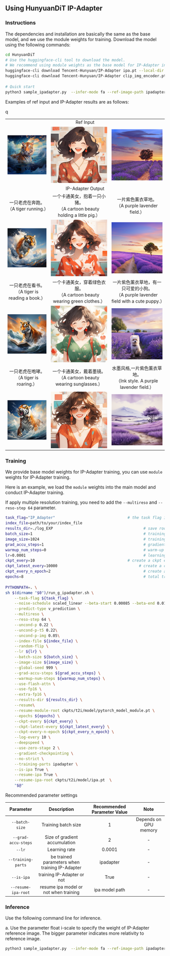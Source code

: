 ## Using HunyuanDiT IP-Adapter


### Instructions

 The dependencies and installation are basically the same as the base model, and we use the module weights for training.
 Download the model using the following commands:

```bash
cd HunyuanDiT
# Use the huggingface-cli tool to download the model.
# We recommend using module weights as the base model for IP-Adapter inference, as our provided pretrained weights are trained on them.
huggingface-cli download Tencent-Hunyuan/IP-Adapter ipa.pt --local-dir ./ckpts/t2i/model
huggingface-cli download Tencent-Hunyuan/IP-Adapter clip_img_encoder.pt  --local-dir ./ckpts/t2i/model/clip_img_encoder

# Quick start
python3 sample_ipadapter.py  --infer-mode fa --ref-image-path ipadapter/asset/input/tiger.png --i-scale 1.0 --prompt 一只老虎在海洋中游泳，背景是海洋。构图方式是居中构图，呈现了动漫风格和文化，营造了平静的氛围。 --infer-steps 100 --is-ipa True --load-key distill
```

Examples of ref input and IP-Adapter results are as follows:
<table>
  <tr>
    <td colspan="3" align="center">Ref Input</td>
  </tr>
  
q

  

  <tr>
    <td align="center"><img src="asset/input/tiger.png" alt="Image 0" width="200"/></td>
    <td align="center"><img src="asset/input/beauty.png" alt="Image 1" width="200"/></td>
    <td align="center"><img src="asset/input/xunyicao.png" alt="Image 2" width="200"/></td>
    
  </tr>
  
  <tr>
    <td colspan="3" align="center">IP-Adapter Output</td>
  </tr>

  <tr>
    <td align="center">一只老虎在奔跑。<br>（A tiger running.） </td>
    <td align="center">一个卡通美女，抱着一只小猪。<br>（A cartoon beauty holding a little pig.） </td>
    <td align="center">一片紫色薰衣草地。<br>（A purple lavender field.） </td>
  </tr>

  <tr>
    <td align="center"><img src="asset/output/tiger_run.png" alt="Image 3" width="200"/></td>
    <td align="center"><img src="asset/output/beauty_pig.png" alt="Image 4" width="200"/></td>
    <td align="center"><img src="asset/output/xunyicao_res.png" alt="Image 5" width="200"/></td>
  </tr>

  <tr>
    <td align="center">一只老虎在看书。<br>（A tiger is reading a book.） </td>
    <td align="center">一个卡通美女，穿着绿色衣服。<br>（A cartoon beauty wearing green clothes.） </td>
    <td align="center">一片紫色薰衣草地，有一只可爱的小狗。<br>（A purple lavender field with a cute puppy.） </td>
  </tr>

  <tr>
    <td align="center"><img src="asset/output/tiger_book.png" alt="Image 3" width="200"/></td>
    <td align="center"><img src="asset/output/beauty_green_cloth.png" alt="Image 4" width="200"/></td>
    <td align="center"><img src="asset/output/xunyicao_dog.png" alt="Image 5" width="200"/></td>
  </tr>

  <tr>
    <td align="center">一只老虎在咆哮。<br>（A tiger is roaring.） </td>
    <td align="center">一个卡通美女，戴着墨镜。<br>（A cartoon beauty wearing sunglasses.） </td>
    <td align="center">水墨风格,一片紫色薰衣草地。<br>（Ink style. A purple lavender field.） </td>
  </tr>
  <tr>
    <td align="center"><img src="asset/output/tiger_roar.png" alt="Image 3" width="200"/></td>
    <td align="center"><img src="asset/output/beauty_glass.png" alt="Image 4" width="200"/></td>
    <td align="center"><img src="asset/output/xunyicao_style.png" alt="Image 5" width="200"/></td>
  </tr>
 
  
</table>


### Training

We provide base model weights for IP-Adapter training, you can use `module` weights for IP-Adapter training.

Here is an example, we load the `module` weights into the main model and conduct IP-Adapter training. 

If apply multiple resolution training, you need to add the `--multireso` and `--reso-step 64` parameter. 

```bash
task_flag="IP_Adapter"                                # the task flag is used to identify folders.                         # checkpoint root for resume
index_file=path/to/your/index_file
results_dir=./log_EXP                                        # save root for results
batch_size=1                                                 # training batch size
image_size=1024                                              # training image resolution
grad_accu_steps=1                                            # gradient accumulation
warmup_num_steps=0                                           # warm-up steps
lr=0.0001                                                    # learning rate
ckpt_every=10                                         # create a ckpt every a few steps.
ckpt_latest_every=10000                                    # create a ckpt named `latest.pt` every a few steps.
ckpt_every_n_epoch=2                                         # create a ckpt every a few epochs.
epochs=8                                                     # total training epochs

PYTHONPATH=. \
sh $(dirname "$0")/run_g_ipadapter.sh \
    --task-flag ${task_flag} \
    --noise-schedule scaled_linear --beta-start 0.00085 --beta-end 0.018 \
    --predict-type v_prediction \
    --multireso \
    --reso-step 64 \
    --uncond-p 0.22 \
    --uncond-p-t5 0.22\
    --uncond-p-img 0.05\
    --index-file ${index_file} \
    --random-flip \
    --lr ${lr} \
    --batch-size ${batch_size} \
    --image-size ${image_size} \
    --global-seed 999 \
    --grad-accu-steps ${grad_accu_steps} \
    --warmup-num-steps ${warmup_num_steps} \
    --use-flash-attn \
    --use-fp16 \
    --extra-fp16 \
    --results-dir ${results_dir} \
    --resume\
    --resume-module-root ckpts/t2i/model/pytorch_model_module.pt \
    --epochs ${epochs} \
    --ckpt-every ${ckpt_every} \
    --ckpt-latest-every ${ckpt_latest_every} \
    --ckpt-every-n-epoch ${ckpt_every_n_epoch} \
    --log-every 10 \
    --deepspeed \
    --use-zero-stage 2 \
    --gradient-checkpointing \
    --no-strict \
    --training-parts ipadapter \
    --is-ipa True \
    --resume-ipa True \
    --resume-ipa-root ckpts/t2i/model/ipa.pt  \
    "$@"

```

Recommended parameter settings

|     Parameter     |  Description  |          Recommended Parameter Value                               | Note|
|:---------------:|:---------:|:---------------------------------------------------:|:--:|
|   `--batch-size` |    Training batch size    |        1        | Depends on GPU memory|
|   `--grad-accu-steps` |    Size of gradient accumulation    |       2        | - |
|   `--lr` |    Learning rate  |        0.0001        | - |
|   `--training-parts` |  be trained parameters when training IP-Adapter  |        ipadapter        | - |
|   `--is-ipa` |  training IP-Adapter or not  |        True       | - |
|   `--resume-ipa-root` |  resume ipa model or not when training  |        ipa model path       | - |


### Inference
Use the following command line for inference.

a. Use the parameter float i-scale to specify the weight of IP-Adapter reference image. The bigger parameter indicates more relativity to reference image.
```bash
python3 sample_ipadapter.py  --infer-mode fa --ref-image-path ipadapter/input/beach.png --i-scale 1.0 --prompt 一只老虎在海洋中游泳，背景是海洋。构图方式是居中构图，呈现了动漫风格和文化，营造了平静的氛围。 --infer-steps 100 --is-ipa True --load-key module
```

